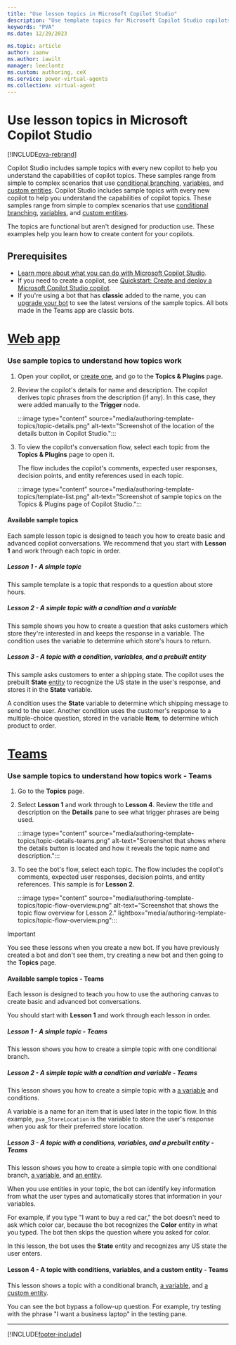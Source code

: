 ```yaml
---
title: "Use lesson topics in Microsoft Copilot Studio"
description: "Use template topics for Microsoft Copilot Studio copilots."
keywords: "PVA"
ms.date: 12/29/2023

ms.topic: article
author: iaanw
ms.author: iawilt
manager: leeclontz
ms.custom: authoring, ceX
ms.service: power-virtual-agents
ms.collection: virtual-agent
---
```


# Use lesson topics in Microsoft Copilot Studio

[!INCLUDE[pva-rebrand](includes/pva-rebrand.md)]

Copilot Studio includes sample topics with every new copilot to help you understand the capabilities of copilot topics. These samples range from simple to complex scenarios that use [conditional branching](authoring-create-edit-topics.md), [variables](authoring-variables.md), and [custom entities](advanced-entities-slot-filling.md).
Copilot Studio includes sample topics with every new copilot to help you understand the capabilities of copilot topics. These samples range from simple to complex scenarios that use [conditional branching](authoring-create-edit-topics.md), [variables](authoring-variables.md), and [custom entities](advanced-entities-slot-filling.md).

The topics are functional but aren't designed for production use. These examples help you learn how to create content for your copilots.

## Prerequisites

- [Learn more about what you can do with Microsoft Copilot Studio](fundamentals-what-is-power-virtual-agents.md).
- If you need to create a copilot, see [Quickstart: Create and deploy a Microsoft Copilot Studio copilot](fundamentals-get-started.md).
- If you're using a bot that has **classic** added to the name, you can [upgrade your bot](unified-authoring-conversion.md) to see the latest versions of the sample topics. All bots made in the Teams app are classic bots.

# [Web app](#tab/web)

### Use sample topics to understand how topics work

1. Open your copilot, or [create one](fundamentals-get-started.md), and go to the **Topics & Plugins** page.

1. Review the copilot's details for name and description. The copilot derives topic phrases from the description (if any). In this case, they were added manually to the **Trigger** node.

   :::image type="content" source="media/authoring-template-topics/topic-details.png" alt-text="Screenshot of the location of the details button in Copilot Studio.":::

1. To view the copilot's conversation flow, select each topic from the **Topics & Plugins** page to open it.

    The flow includes the copilot's comments, expected user responses, decision points, and entity references used in each topic.

   :::image type="content" source="media/authoring-template-topics/template-list.png" alt-text="Screenshot of sample topics on the Topics & Plugins page of Copilot Studio.":::

#### Available sample topics

Each sample lesson topic is designed to teach you how to create basic and advanced copilot conversations. We recommend that you start with **Lesson 1** and work through each topic in order.

##### Lesson 1 - A simple topic

This sample template is a topic that responds to a question about store hours.

##### Lesson 2 - A simple topic with a condition and a variable

This sample shows you how to create a question that asks customers which store they're interested in and keeps the response in a variable. The condition uses the variable to determine which store's hours to return.

##### Lesson 3 - A topic with a condition, variables, and a prebuilt entity

This sample asks customers to enter a shipping state. The copilot uses the prebuilt **State** [entity](advanced-entities-slot-filling.md) to recognize the US state in the user's response, and stores it in the **State** variable.

A condition uses the **State** variable to determine which shipping message to send to the user. Another condition uses the customer's response to a multiple-choice question, stored in the variable **Item**, to determine which product to order.

# [Teams](#tab/teams)

### Use sample topics to understand how topics work - Teams

1. Go to the **Topics** page.

1. Select **Lesson 1** and work through to **Lesson 4**. Review the title and description on the **Details** pane to see what trigger phrases are being used.

   :::image type="content" source="media/authoring-template-topics/topic-details-teams.png" alt-text="Screenshot that shows where the details button is located and how it reveals the topic name and description.":::

1. To see the bot's flow, select each topic. The flow includes the copilot's comments, expected user responses, decision points, and entity references. This sample is for **Lesson 2**.

   :::image type="content" source="media/authoring-template-topics/topic-flow-overview.png" alt-text="Screenshot that shows the topic flow overview for Lesson 2." lightbox="media/authoring-template-topics/topic-flow-overview.png":::

> [!IMPORTANT]
> You see these lessons when you create a new bot. If you have previously created a bot and don't see them, try creating a new bot and then going to the **Topics** page.

#### Available sample topics - Teams

Each lesson is designed to teach you how to use the authoring canvas to create basic and advanced bot conversations.

You should start with **Lesson 1** and work through each lesson in order.

##### Lesson 1 - A simple topic - Teams

This lesson shows you how to create a simple topic with one conditional branch.

##### Lesson 2 - A simple topic with a condition and variable - Teams

This lesson shows you how to create a simple topic with a [a variable](authoring-variables.md) and conditions.

A variable is a name for an item that is used later in the topic flow. In this example, `pva_StoreLocation` is the variable to store the user's response when you ask for their preferred store location.

##### Lesson 3 - A topic with a conditions, variables, and a prebuilt entity - Teams

This lesson shows you how to create a simple topic with one conditional branch, [a variable](authoring-variables.md), and [an entity](advanced-entities-slot-filling.md).

When you use entities in your topic, the bot can identify key information from what the user types and automatically stores that information in your variables.

For example, if you type "I want to buy a red car," the bot doesn't need to ask which color car, because the bot recognizes the **Color** entity in what you typed. The bot then skips the question where you asked for color.

In this lesson, the bot uses the **State** entity and recognizes any US state the user enters.

#### Lesson 4 - A topic with conditions, variables, and a custom entity - Teams

This lesson shows a topic with a conditional branch, [a variable](authoring-variables.md), and [a custom entity](advanced-entities-slot-filling.md#custom-entities).

You can see the bot bypass a follow-up question. For example, try testing with the phrase "I want a business laptop" in the testing pane.

---

[!INCLUDE[footer-include](includes/footer-banner.md)]
